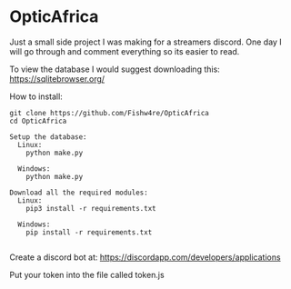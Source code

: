 # OpticAfrica
Just a small side project I was making for a streamers discord.
One day I will go through and comment everything so its easier to read.

To view the database I would suggest downloading this:
  https://sqlitebrowser.org/


How to install:
```
git clone https://github.com/Fishw4re/OpticAfrica
cd OpticAfrica

Setup the database:
  Linux:
    python make.py
  
  Windows:
    python make.py

Download all the required modules:
  Linux:
    pip3 install -r requirements.txt

  Windows:
    pip install -r requirements.txt
  
```

Create a discord bot at:
  https://discordapp.com/developers/applications
  
Put your token into the file called token.js


